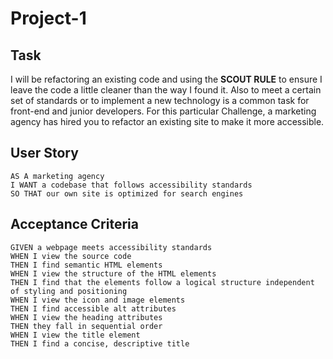 # Project-1

## Task

I will be refactoring an existing code and using the **SCOUT RULE** to ensure I leave the code a little cleaner than the way I found it. Also  to meet a certain set of standards or to implement a new technology is a common task for front-end and junior developers. For this particular Challenge, a marketing agency has hired you to refactor an existing site to make it more accessible.

## User Story

```
AS A marketing agency
I WANT a codebase that follows accessibility standards
SO THAT our own site is optimized for search engines
```

## Acceptance Criteria

```
GIVEN a webpage meets accessibility standards
WHEN I view the source code
THEN I find semantic HTML elements
WHEN I view the structure of the HTML elements
THEN I find that the elements follow a logical structure independent of styling and positioning
WHEN I view the icon and image elements
THEN I find accessible alt attributes
WHEN I view the heading attributes
THEN they fall in sequential order
WHEN I view the title element
THEN I find a concise, descriptive title
```
